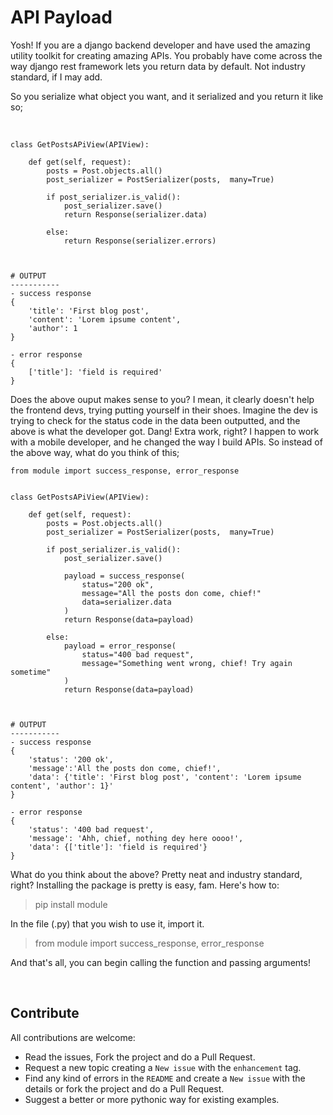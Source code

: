 # API Payload

Yosh! If you are a django backend developer and have used the amazing utility toolkit for creating amazing APIs. You probably have come across the way django rest framework lets you return data by default. Not industry standard, if I may add. 

So you serialize what object you want, and it serialized and you return it like so;

<br>

```
class GetPostsAPiView(APIView):

    def get(self, request):
        posts = Post.objects.all()
        post_serializer = PostSerializer(posts,  many=True)

        if post_serializer.is_valid():
            post_serializer.save()
            return Response(serializer.data)
        
        else:
            return Response(serializer.errors)



# OUTPUT
-----------
- success response
{
    'title': 'First blog post', 
    'content': 'Lorem ipsume content', 
    'author': 1
}

- error response
{
    ['title']: 'field is required'
}

```

Does the above ouput makes sense to you? I mean, it clearly doesn't help the frontend devs, trying putting yourself in their shoes. Imagine the dev is trying to check for the status code in the data been outputted, and the above is what the developer got. Dang! Extra work, right? I happen to work with a mobile developer, and he changed the way I build APIs. So instead of the above way, what do you think of this;

```
from module import success_response, error_response


class GetPostsAPiView(APIView):

    def get(self, request):
        posts = Post.objects.all()
        post_serializer = PostSerializer(posts,  many=True)

        if post_serializer.is_valid():
            post_serializer.save()

            payload = success_response(
                status="200 ok",
                message="All the posts don come, chief!"
                data=serializer.data
            )
            return Response(data=payload)
        
        else:
            payload = error_response(
                status="400 bad request",
                message="Something went wrong, chief! Try again sometime"
            )
            return Response(data=payload)



# OUTPUT
-----------
- success response
{
    'status': '200 ok', 
    'message':'All the posts don come, chief!', 
    'data': {'title': 'First blog post', 'content': 'Lorem ipsume content', 'author': 1}'
}

- error response
{
    'status': '400 bad request',
    'message': 'Ahh, chief, nothing dey here oooo!',
    'data': {['title']: 'field is required'}
}

```

What do you think about the above? Pretty neat and industry standard, right? Installing the package is pretty is easy, fam. Here's how to:

> pip install module

In the file (.py) that you wish to use it, import it. <br>

> from module import success_response, error_response

And that's all, you can begin calling the function and passing arguments!

<br>

## Contribute

All contributions are welcome:

- Read the issues, Fork the project and do a Pull Request.
- Request a new topic creating a `New issue` with the `enhancement` tag.
- Find any kind of errors in the `README` and create a `New issue` with the details or fork the project and do a Pull Request.
- Suggest a better or more pythonic way for existing examples.